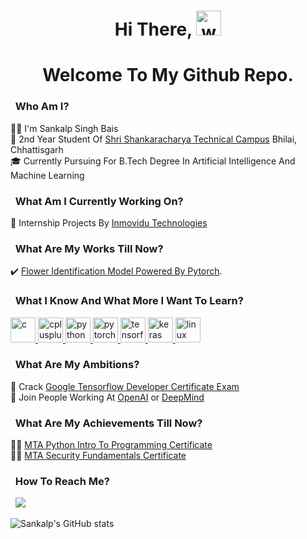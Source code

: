 <h1 align="center">Hi There, <img src="https://c.tenor.com/Wx9IEmZZXSoAAAAi/hi.gif" alt="wave" width 40 height=40/></h1> 
<h1 align="center">Welcome To My Github Repo.</h1>

### &nbsp; Who Am I?
💁🏼 I'm Sankalp Singh Bais\
🏫 2nd Year Student Of [Shri Shankaracharya Technical Campus](https://www.sstc.ac.in/) Bhilai, Chhattisgarh\
🎓 Currently Pursuing For B.Tech Degree In Artificial Intelligence And Machine Learning

### &nbsp; What Am I Currently Working On?
🔭 Internship Projects By [Inmovidu Technologies](http://www.inmovidutech.com/)

### &nbsp; What Are My Works Till Now?
✔️ [Flower Identification Model Powered By Pytorch](https://github.com/bash-sanka1p/a_i_projects/tree/main/Inmovidu_major_Project_AI_Feb_2021).

### &nbsp; What I Know And What More I Want To Learn?
<p align="left">
  <a href="https://www.w3schools.in/c-tutorial/" target="_blank" rel="noreferrer"> <img src="https://cdn.jsdelivr.net/gh/devicons/devicon/icons/c/c-original.svg" alt="c" width="40" height="40"/> </a> <a href="https://www.w3schools.com/cpp/" target="_blank" rel="noreferrer"> <img src="https://cdn.jsdelivr.net/gh/devicons/devicon/icons/cplusplus/cplusplus-original.svg" alt="cplusplus" width="40" height="40"/>  </a> <a href="https://www.python.org" target="_blank" rel="noreferrer"> <img src="https://cdn.jsdelivr.net/gh/devicons/devicon/icons/python/python-original.svg" alt="python" width="40" height="40"/> </a> <a href="https://pytorch.org/" target="_blank" rel="noreferrer"> <img src="https://www.vectorlogo.zone/logos/pytorch/pytorch-icon.svg" alt="pytorch" width="40" height="40"/> </a> <a href="https://www.tensorflow.org" target="_blank" rel="noreferrer"> <img src="https://www.vectorlogo.zone/logos/tensorflow/tensorflow-icon.svg" alt="tensorflow" width="40" height="40"/> </a> <a href="https://keras.io/" target="_blank" rel="noreferrer"> <img src="https://upload.wikimedia.org/wikipedia/commons/a/ae/Keras_logo.svg" alt="keras" width="40" height="40"/> </a> <a href="https://www.linux.org/" target="_blank" rel="noreferrer"> <img src="https://www.vectorlogo.zone/logos/linux/linux-icon.svg" alt="linux" width="40" height="40"/> </a>
</p>

### &nbsp; What Are My Ambitions?
🎯 Crack [Google Tensorflow Developer Certificate Exam](https://www.tensorflow.org/certificate)\
🎯 Join People Working At [OpenAI](https://openai.com/) or [DeepMind](https://deepmind.com/)

### &nbsp; What Are My Achievements Till Now?
✌🏼 [MTA Python Intro To Programming Certificate](https://docs.microsoft.com/en-us/learn/certifications/mta-introduction-to-programming-using-python/)\
✌🏼 [MTA Security Fundamentals Certificate](https://docs.microsoft.com/en-us/learn/certifications/exams/98-367)

### &nbsp; How To Reach Me?
&nbsp;&nbsp;[![](https://img.shields.io/badge/Gmail-D14836?style=for-the-badge&logo=gmail&logoColor=white)](mailto:chiku.bais11022002@gmail.com)


![Sankalp's GitHub stats](https://github-readme-stats.vercel.app/api?username=bash-sanka1p&show_icons=true&theme=tokyonight)




<!--
**bash-sanka1p/bash-sanka1p** is a ✨ _special_ ✨ repository because its `README.md` (this file) appears on your GitHub profile.

Here are some ideas to get you started:

- 🔭 I’m currently working on ...
- 🌱 I’m currently learning ...
- 👯 I’m looking to collaborate on ...
- 🤔 I’m looking for help with ...
- 💬 Ask me about ...
- 📫 How to reach me: ...
- 😄 Pronouns: ...
- ⚡ Fun fact: ...
-->

